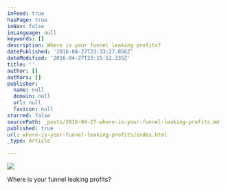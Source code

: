 ```yaml
---
inFeed: true
hasPage: true
inNav: false
inLanguage: null
keywords: []
description: Where is your funnel leaking profits?
datePublished: '2016-04-27T23:33:27.856Z'
dateModified: '2016-04-27T23:15:52.335Z'
title: ''
author: []
authors: []
publisher:
  name: null
  domain: null
  url: null
  favicon: null
starred: false
sourcePath: _posts/2016-04-27-where-is-your-funnel-leaking-profits.md
published: true
url: where-is-your-funnel-leaking-profits/index.html
_type: Article

---
```

![](https://the-grid-user-content.s3-us-west-2.amazonaws.com/195d3072-2dec-4a8f-a15d-7c1dad426046.jpg)

Where is your funnel leaking profits?